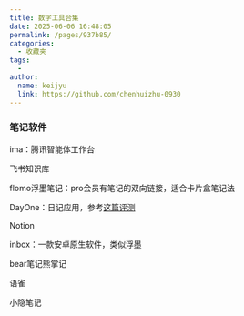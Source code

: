 ```yaml
---
title: 数字工具合集
date: 2025-06-06 16:48:05
permalink: /pages/937b85/
categories:
  - 收藏夹
tags:
  - 
author: 
  name: keijyu
  link: https://github.com/chenhuizhu-0930
---
```

### 笔记软件

ima：腾讯智能体工作台

飞书知识库

flomo浮墨笔记：pro会员有笔记的双向链接，适合卡片盒笔记法

DayOne：日记应用，参考[这篇评测](https://www.jianshu.com/p/e29ea873c27c)

Notion

inbox：一款安卓原生软件，类似浮墨

bear笔记熊掌记

语雀

小隐笔记
